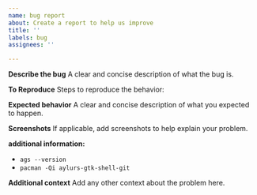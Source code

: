 ```yaml
---
name: bug report
about: Create a report to help us improve
title: ''
labels: bug
assignees: ''

---
```


**Describe the bug**
A clear and concise description of what the bug is.

**To Reproduce**
Steps to reproduce the behavior:

**Expected behavior**
A clear and concise description of what you expected to happen.

**Screenshots**
If applicable, add screenshots to help explain your problem.

**additional information:**
 - `ags --version`
 - `pacman -Qi aylurs-gtk-shell-git`

**Additional context**
Add any other context about the problem here.
